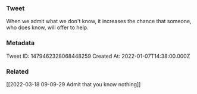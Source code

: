 ### Tweet
When we admit what we don't know, it increases the chance that someone, who does know, will offer to help.

### Metadata
Tweet ID: 1479462328068448259
Created At: 2022-01-07T14:38:00.000Z

### Related
[[2022-03-18 09-09-29 Admit that you know nothing]]

